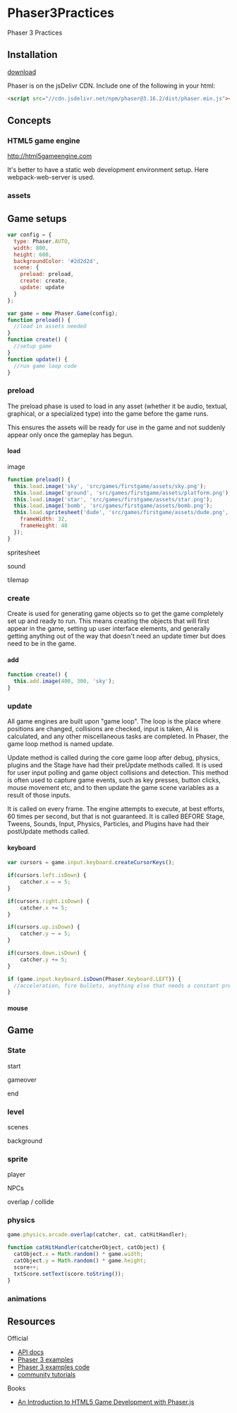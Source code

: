 # Phaser3Practices

Phaser 3 Practices

## Installation

[download](https://phaser.io/download/stable)

Phaser is on the jsDelivr CDN. Include one of the following in your html:

```html
<script src="//cdn.jsdelivr.net/npm/phaser@3.16.2/dist/phaser.min.js"></script>
```

## Concepts

### HTML5 game engine

<http://html5gameengine.com>

It's better to have a static web development environment setup. Here webpack-web-server is used.

### assets

## Game setups

```js
var config = {
  type: Phaser.AUTO,
  width: 800,
  height: 600,
  backgroundColor: '#2d2d2d',
  scene: {
    preload: preload,
    create: create,
    update: update
  }
};

var game = new Phaser.Game(config);
function preload() {
  //load in assets needed
}
function create() {
  //setup game
}
function update() {
  //run game loop code
}
```

### preload

The preload phase is used to load in any asset (whether it be audio, textual, graphical, or a specialized type) into the game before the game runs.

This ensures the assets will be ready for use in the game and not suddenly appear only once the gameplay has begun.

#### load

image

```js
function preload() {
  this.load.image('sky', 'src/games/firstgame/assets/sky.png');
  this.load.image('ground', 'src/games/firstgame/assets/platform.png');
  this.load.image('star', 'src/games/firstgame/assets/star.png');
  this.load.image('bomb', 'src/games/firstgame/assets/bomb.png');
  this.load.spritesheet('dude', 'src/games/firstgame/assets/dude.png', {
    frameWidth: 32,
    frameHeight: 48
  });
}
```

spritesheet

sound

tilemap

### create

Create is used for generating game objects so to get the game completely set up and ready to run. This means creating the objects that will first appear in the game, setting up user interface elements, and generally getting anything out of the way that doesn't need an update timer but does need to be in the game.

#### add

```js
function create() {
  this.add.image(400, 300, 'sky');
}
```

### update

All game engines are built upon "game loop". The loop is the place where positions are changed, collisions are checked, input is taken, AI is
calculated, and any other miscellaneous tasks are completed. In Phaser, the game loop method is named update.

Update method is called during the core game loop after debug, physics, plugins and the Stage have had their preUpdate methods called. It is used for user input polling and game object collisions and detection. This method is often used to capture game events, such as key presses, button clicks, mouse movement etc, and to then update the game scene variables as a result of those inputs.

It is called on every frame. The engine attempts to execute, at best efforts, 60 times per second, but that is not guaranteed. It is called BEFORE Stage, Tweens, Sounds, Input, Physics, Particles, and Plugins have had their postUpdate methods called.

#### keyboard

```js
var cursors = game.input.keyboard.createCursorKeys();

if(cursors.left.isDown) {
    catcher.x – = 5;
}

if(cursors.right.isDown) {
    catcher.x += 5;
}

if(cursors.up.isDown) {
    catcher.y – = 5;
}

if(cursors.down.isDown) {
    catcher.y += 5;
}
```

```js
if (game.input.keyboard.isDown(Phaser.Keyboard.LEFT)) {
  //acceleration, fire bullets, anything else that needs a constant press
}
```

#### mouse

## Game

### State

start

gameover

end

### level

scenes

background

### sprite

player

NPCs

overlap / collide

### physics

```js
game.physics.arcade.overlap(catcher, cat, catHitHandler);

function catHitHandler(catcherObject, catObject) {
  catObject.x = Math.random() * game.width;
  catObject.y = Math.random() * game.height;
  score++;
  txtScore.setText(score.toString());
}
```

### animations

## Resources

Official

- [API docs](https://photonstorm.github.io/phaser3-docs/)
- [Phaser 3 examples](http://labs.phaser.io/)
- [Phaser 3 examples code](https://github.com/photonstorm/phaser3-examples)
- [community tutorials](http://phaser.io/learn/community-tutorials)

Books

- [An Introduction to HTML5 Game Development with Phaser.js](https://github.com/meanderingleaf/PhaserBookExamples)
